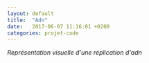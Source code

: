 ```yaml
---
layout: default
title:  "Adn"
date:   2017-06-07 11:16:01 +0200
categories: projet-code
---
```


*Représentation visuelle d'une réplication d'adn*
